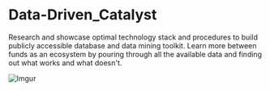 # Data-Driven_Catalyst
Research and showcase optimal technology stack and procedures to build publicly accessible database and data mining toolkit. Learn more between funds as an ecosystem by pouring through all the available data and finding out what works and what doesn't.

![Imgur](https://i.imgur.com/ViLBYv9.png)
